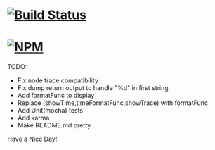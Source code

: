
# [![Build Status](https://secure.travis-ci.org/jstty/zjs-logz.png)](http://travis-ci.org/jstty/zjs-logz)

# [![NPM](https://nodei.co/npm/logz.png)](https://nodei.co/npm/logz/)

TODO:
  - Fix node trace compatibility
  - Fix dump return output to handle "%d" in first string
  - Add formatFunc to display
  - Replace (showTime,timeFormatFunc,showTrace) with formatFunc
  - Add Unit(mocha) tests
  - Add karma
  - Make README.md pretty

Have a Nice Day!